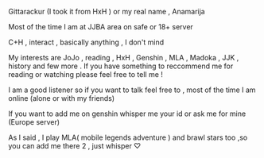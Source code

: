 Gittarackur (I took it from HxH ) or my real name , Anamarija

Most of the time I am at JJBA area on safe or 18+ server

C+H , interact , basically anything , I don't mind

My interests are JoJo , reading , HxH , Genshin , MLA , Madoka , JJK , history and few more . If you have something to reccommend me for reading or watching please feel free to tell me ! 

I am a good listener so if you want to talk feel free to , most of the time I am online (alone or with my friends)

If you want to add me on genshin 
whisper me your id or ask me for mine (Europe server)

As I said , I play MLA( mobile legends adventure ) and brawl stars too ,so you can add me there 2 , just whisper
♡


